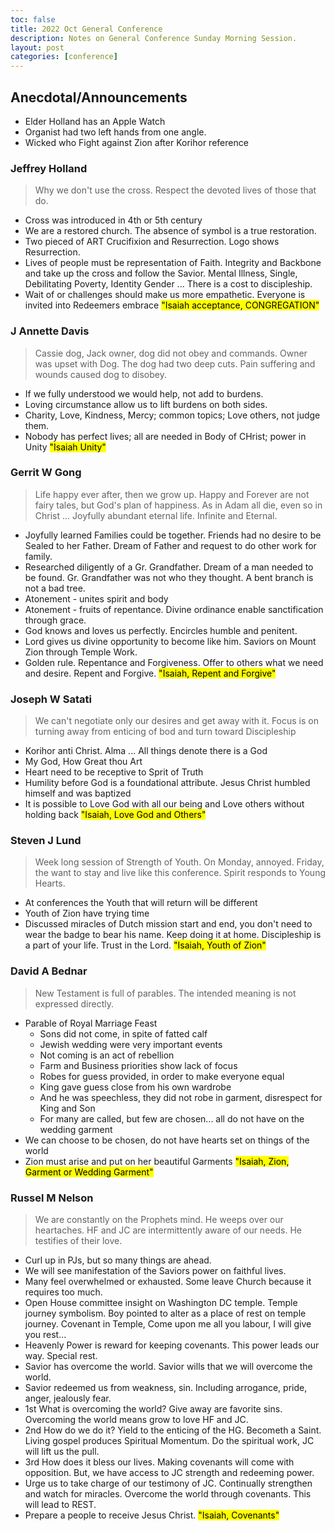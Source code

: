 ```yaml
---
toc: false
title: 2022 Oct General Conference
description: Notes on General Conference Sunday Morning Session.
layout: post
categories: [conference]
---
```


## Anecdotal/Announcements
- Elder Holland has an Apple Watch
- Organist had two left hands from one angle.
- Wicked who Fight against Zion after Korihor reference

### Jeffrey Holland
> Why we don't use the cross.  Respect the devoted lives of those that do.
- Cross was introduced in 4th or 5th century
- We are a restored church.  The absence of symbol is a true restoration.
- Two pieced of ART Crucifixion and Resurrection.  Logo shows Resurrection.
- Lives of people must be representation of Faith.  Integrity and Backbone and take up the cross and follow the Savior.  Mental Illness, Single, Debilitating Poverty, Identity Gender  ...  There is a cost to discipleship.
- Wait of or challenges should make us more empathetic. Everyone is invited into Redeemers embrace
<mark>"Isaiah acceptance, CONGREGATION"</mark>

### J Annette Davis
> Cassie dog, Jack owner, dog did not obey and commands.  Owner was upset with Dog.  The dog had two deep cuts.  Pain suffering and wounds caused dog to disobey.
- If we fully understood we would help, not add to burdens.
- Loving circumstance allow us to lift burdens on both sides.
- Charity, Love, Kindness, Mercy; common topics; Love others, not judge them.
- Nobody has perfect lives; all are needed in Body of CHrist; power in Unity
<mark>"Isaiah Unity"</mark>

### Gerrit W Gong
> Life happy ever after, then we grow up.  Happy and Forever are not fairy tales, but God's plan of  happiness.  As in Adam all die, even so in Christ ...  Joyfully abundant eternal life.  Infinite and Eternal.
- Joyfully learned Families could be together.  Friends had no desire to be Sealed to her Father.  Dream of Father and request to do other work for family.
- Researched diligently of a Gr. Grandfather.  Dream of a man needed to be found.  Gr. Grandfather was not who they thought.  A bent branch is not a bad tree.
- Atonement - unites spirit and body
- Atonement - fruits of repentance.  Divine ordinance enable sanctification through grace.
- God knows and loves us perfectly.  Encircles humble and penitent.
- Lord gives us divine opportunity to become like him.  Saviors on Mount Zion through Temple Work.  
- Golden rule.  Repentance and Forgiveness.  Offer to others what we need and desire.  Repent and Forgive.
<mark>"Isaiah, Repent and Forgive"</mark>

### Joseph W Satati
> We can't negotiate only our desires and get away with it.  Focus is on turning away from enticing of bod and turn toward Discipleship
- Korihor anti Christ.  Alma ... All things denote there is a God
- My God, How Great thou Art
- Heart need to be receptive to Sprit of Truth
- Humility before God is a foundational attribute.   Jesus Christ humbled himself and was baptized
- It is possible to Love God with all our being and Love others without holding back
<mark>"Isaiah, Love God and Others"</mark>

### Steven J Lund
> Week long session of Strength of Youth.  On Monday, annoyed.  Friday, the want to stay and live like this conference. Spirit responds to Young Hearts.
- At conferences the Youth that will return will be different
- Youth of Zion have trying time
- Discussed miracles of Dutch mission start and end, you don't need to wear the badge to bear his name.  Keep doing it at home.  Discipleship is a part of your life.  Trust in the Lord.
<mark>"Isaiah, Youth of Zion"</mark>

### David A Bednar
> New Testament is full of parables.  The intended meaning is not expressed directly.
- Parable of Royal Marriage Feast
    - Sons did not come, in spite of fatted calf
    - Jewish wedding were very important events
    - Not coming is an act of rebellion
    - Farm and Business priorities show lack of focus
    - Robes for guess provided, in order to make everyone equal
    - King gave guess close from his own wardrobe
    - And he was speechless, they did not robe in garment, disrespect for King and Son
    - For many are called, but few are chosen... all do not have on the wedding garment
- We can choose to be chosen, do not have hearts set on things of the world
- Zion must arise and put on her beautiful Garments
<mark>"Isaiah, Zion, Garment or Wedding Garment"</mark>

### Russel M Nelson
> We are constantly on the Prophets mind.  He weeps over our heartaches.  HF and JC are intermittently aware of our needs.  He testifies of their love.
- Curl up in PJs, but so many things are ahead.
- We will see manifestation of the Saviors power on faithful lives.
- Many feel overwhelmed or exhausted. Some leave Church because it requires too much.
- Open House committee insight on Washington DC temple.  Temple journey symbolism.  Boy pointed to alter as a place of rest on temple journey.  Covenant in Temple, Come upon me all you labour, I will give you rest...
- Heavenly Power is reward for keeping covenants.  This power leads our way.  Special rest.
- Savior has overcome the world.  Savior wills that we will overcome the world.
- Savior redeemed us from weakness, sin.  Including arrogance, pride, anger, jealously fear.
- 1st What is overcoming the world?  Give away are favorite sins.  Overcoming the world means grow to love HF and JC.
- 2nd How do we do it?  Yield to the enticing of the HG.  Becometh a Saint.  Living gospel produces Spiritual Momentum.  Do the spiritual work, JC will lift us the pull.
- 3rd How does it bless our lives.  Making covenants will come with opposition.  But, we have access to JC strength and redeeming power.
- Urge us to take charge of our testimony of JC.  Continually strengthen and watch for miracles.  Overcome the world through covenants.  This will lead to REST.
- Prepare a people to receive Jesus Christ.
<mark>"Isaiah, Covenants"</mark>


